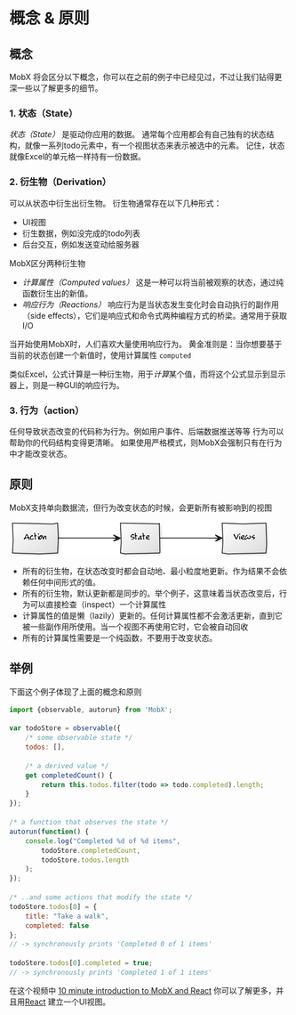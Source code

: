 # 概念 & 原则

## 概念

MobX 将会区分以下概念，你可以在之前的例子中已经见过，不过让我们钻得更深一些以了解更多的细节。

### 1. 状态（State）

_状态（State）_ 是驱动你应用的数据。
通常每个应用都会有自己独有的状态结构，就像一系列todo元素中，有一个视图状态来表示被选中的元素。
记住，状态就像Excel的单元格一样持有一份数据。

### 2. 衍生物（Derivation）

可以从状态中衍生出衍生物。
衍生物通常存在以下几种形式：

* UI视图
* 衍生数据，例如没完成的todo列表
* 后台交互，例如发送变动给服务器

MobX区分两种衍生物

* *计算属性（Computed values）* 这是一种可以将当前被观察的状态，通过纯函数衍生出的新值。
* *响应行为（Reactions）* 响应行为是当状态发生变化时会自动执行的副作用（side effects），它们是响应式和命令式两种编程方式的桥梁。通常用于获取I/O

当开始使用MobX时，人们喜欢大量使用响应行为。
黄金准则是：当你想要基于当前的状态创建一个新值时，使用计算属性 `computed`

类似Excel，公式计算是一种衍生物，用于*计算*某个值，而将这个公式显示到显示器上，则是一种GUI的响应行为。


### 3. 行为（action）

任何导致状态改变的代码称为行为。例如用户事件、后端数据推送等等
行为可以帮助你的代码结构变得更清晰。
如果使用严格模式，则MobX会强制只有在行为中才能改变状态。

## 原则

MobX支持单向数据流，但行为改变状态的时候，会更新所有被影响到的视图

![Action, State, View](../images/action-state-view.png)

* 所有的衍生物，在状态改变时都会自动地、最小粒度地更新。作为结果不会依赖任何中间形式的值。
* 所有的衍生物，默认更新都是同步的。举个例子，这意味着当状态改变后，行为可以直接检查（inspect）一个计算属性
* 计算属性的值是懒（lazily）更新的。任何计算属性都不会激活更新，直到它被一些副作用所使用。当一个视图不再使用它时，它会被自动回收
* 所有的计算属性需要是一个纯函数，不要用于改变状态。


## 举例

下面这个例子体现了上面的概念和原则

```javascript
import {observable, autorun} from 'MobX';

var todoStore = observable({
	/* some observable state */
	todos: [],

	/* a derived value */
	get completedCount() {
		return this.todos.filter(todo => todo.completed).length;
	}
});

/* a function that observes the state */
autorun(function() {
	console.log("Completed %d of %d items",
		todoStore.completedCount,
		todoStore.todos.length
	);
});

/* ..and some actions that modify the state */
todoStore.todos[0] = {
	title: "Take a walk",
	completed: false
};
// -> synchronously prints 'Completed 0 of 1 items'

todoStore.todos[0].completed = true;
// -> synchronously prints 'Completed 1 of 1 items'

```

在这个视频中 [10 minute introduction to MobX and React](https://MobXjs.github.io/MobX/getting-started.html) 你可以了解更多，并且用[React](https://facebook.github.io/react/) 建立一个UI视图。